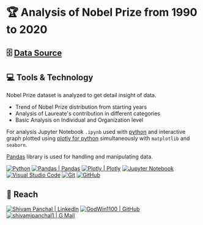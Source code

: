 # :trophy: Analysis of Nobel Prize from 1990 to 2020

## :file_cabinet: [Data Source](./nobel_prize_data.csv)

## :computer: Tools & Technology

Nobel Prize dataset is analyzed to get detail insight of data.

- Trend of Nobel Prize distribution from starting years
- Analysis of Laureate's contribution in different categories
- Basic Analysis on Individual and Organization level

For analysis Jupyter Notebook `.ipynb` used with [python][python] and interactive graph plotted using [plotly for python][plotly] simultaneously with `matplotlib` and `seaborn`.

[Pandas][pandas] library is used for handling and manipulating data.

[![Python](https://img.shields.io/badge/Python-eeeeee?style=for-the-badge&logo=python&logoColor=ffffff&labelColor=3776AB)][python]
[![Pandas | Pandas](https://img.shields.io/badge/Pandas-eeeeee?style=for-the-badge&logo=pandas&logoColor=150458&labelColor=fefefe)][pandas]
[![Plotly | Plotly](https://img.shields.io/badge/Plotly-eeeeee?style=for-the-badge&logo=plotly&logoColor=3F4F75&labelColor=fefefe)][plotly]
[![Jupyter Notebook](https://img.shields.io/badge/Jupyter_notebook-eeeeee?style=for-the-badge&logo=jupyter&logoColor=F37626&labelColor=2C2C32)][jupyter]
[![Visual Studio Code](https://img.shields.io/badge/Visual_Studio_Code-eeeeee?style=for-the-badge&logo=visual-studio-code&logoColor=007ACC&labelColor=2C2C32)][visual_studio_code]
[![Git](https://img.shields.io/badge/Git-eeeeee?style=for-the-badge&logo=git&logoColor=F05032&labelColor=f0efe7)][git]
[![GitHub](https://img.shields.io/badge/Github-eeeeee?style=for-the-badge&logo=github&logoColor=ffffff&labelColor=181717)][github]

## :round_pushpin: Reach

[![Shivam Panchal | LinkedIn](https://img.shields.io/badge/Shivam_Panchal-eeeeee?style=for-the-badge&logo=linkedin&logoColor=ffffff&labelColor=0A66C2)][reach_linkedin]
[![GodWin1100 | GitHub](https://img.shields.io/badge/Godwin1100-eeeeee?style=for-the-badge&logo=github&logoColor=ffffff&labelColor=181717)][reach_github]
[![shivamjpanchal1 | G Mail](https://img.shields.io/badge/shivamjpanchal1-eeeeee?style=for-the-badge&logo=gmail&logoColor=ffffff&labelColor=EA4335)][reach_gmail]

<!-- LINKS -->

<!-- Tools & Technology -->

[python]: https://www.python.org/
[pandas]: https://pandas.pydata.org/docs/
[plotly]: https://plotly.com/python/getting-started/
[jupyter]: https://docs.jupyter.org/en/latest/
[visual_studio_code]: https://code.visualstudio.com/
[git]: https://git-scm.com/
[github]: https://github.com/

<!-- Reach  -->

[reach_linkedin]: https://www.linkedin.com/in/shivam-panchal-godwin1100
[reach_gmail]: mailto:shivamjpanchal1@gmail.com?subject=GitHub%20Hello
[reach_github]: https://github.com/GodWin1100
